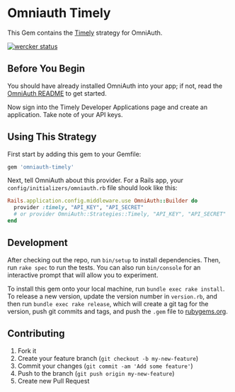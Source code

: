 # Omniauth Timely

This Gem contains the [Timely](https://dev.timelyapp.com/) strategy for OmniAuth.

[![wercker status](https://app.wercker.com/status/1451d9a62e0a2936f0aefca6364f47a0/s/master "wercker status")](https://app.wercker.com/project/bykey/1451d9a62e0a2936f0aefca6364f47a0)

## Before You Begin

You should have already installed OmniAuth into your app; if not, read the [OmniAuth README](https://github.com/intridea/omniauth) to get started.

Now sign into the Timely Developer Applications page and create an application. Take note of your API keys.

## Using This Strategy

First start by adding this gem to your Gemfile:

```ruby
gem 'omniauth-timely'
```

Next, tell OmniAuth about this provider. For a Rails app, your `config/initializers/omniauth.rb` file should look like this:

```ruby
Rails.application.config.middleware.use OmniAuth::Builder do
  provider :timely, "API_KEY", "API_SECRET"
  # or provider OmniAuth::Strategies::Timely, "API_KEY", "API_SECRET"
end
```

## Development

After checking out the repo, run `bin/setup` to install dependencies. Then, run `rake spec` to run the tests. You can also run `bin/console` for an interactive prompt that will allow you to experiment.

To install this gem onto your local machine, run `bundle exec rake install`. To release a new version, update the version number in `version.rb`, and then run `bundle exec rake release`, which will create a git tag for the version, push git commits and tags, and push the `.gem` file to [rubygems.org](https://rubygems.org).

## Contributing

1. Fork it
2. Create your feature branch (`git checkout -b my-new-feature`)
3. Commit your changes (`git commit -am 'Add some feature'`)
4. Push to the branch (`git push origin my-new-feature`)
5. Create new Pull Request

